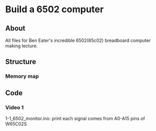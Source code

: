 # Build a 6502 computer

## About

All files for Ben Eater's incredible 6502(65c02) breadboard computer making lecture.

## Structure

### Memory map



## Code

### Video 1

1-1_6502_monitor.ino: print each signal comes from A0-A15 pins of W65C02S